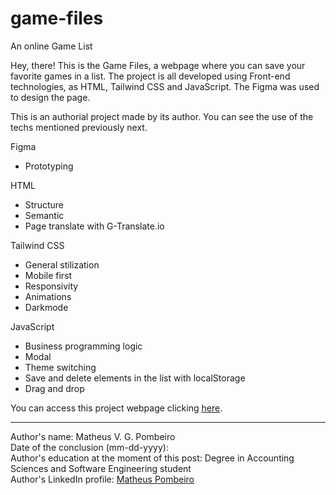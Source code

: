 # game-files
 An online Game List

 Hey, there! This is the Game Files, a webpage where you can save your favorite games in a list. The project is all developed using Front-end technologies, as HTML, Tailwind CSS and JavaScript. The Figma was used to design the page.

 This is an authorial project made by its author. You can see the use of the techs mentioned previously next.

 Figma

 <ul>
    <li>Prototyping</li>
 </ul>

 HTML

  <ul>
    <li>Structure</li>
    <li>Semantic</li>
    <li>Page translate with G-Translate.io</li>
 </ul>

 Tailwind CSS

  <ul>
    <li>General stilization</li>
    <li>Mobile first</li>
    <li>Responsivity</li>
    <li>Animations</li>
    <li>Darkmode</li>
 </ul>

 JavaScript

  <ul>
    <li>Business programming logic</li>
    <li>Modal</li>
    <li>Theme switching</li>
    <li>Save and delete elements in the list with localStorage</li>
    <li>Drag and drop</li>
 </ul>

 You can access this project webpage clicking <a href="https://matheus-pombeiro.github.io/game-files/src/index.html" target="_blank" rel="noopener noreferrer">here</a>.

 <hr>

 Author's name: Matheus V. G. Pombeiro<br>
 Date of the conclusion (mm-dd-yyyy): <br>
 Author's education at the moment of this post: Degree in Accounting Sciences and Software Engineering student<br>
 Author's LinkedIn profile: <a href="https://www.linkedin.com/in/matheus-pombeiro/" target="_blank" rel="noopener noreferrer">Matheus Pombeiro</a>